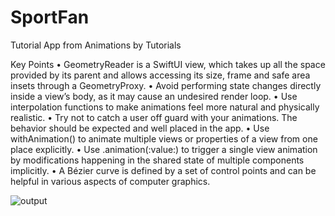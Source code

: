 # SportFan
Tutorial App from Animations by Tutorials


Key Points
• GeometryReader is a SwiftUI view, which takes up all the space provided by its parent and allows accessing its size, frame and safe area insets through a GeometryProxy.
• Avoid performing state changes directly inside a view’s body, as it may cause an undesired render loop.
• Use interpolation functions to make animations feel more natural and physically realistic.
• Try not to catch a user off guard with your animations. The behavior should be expected and well placed in the app.
• Use withAnimation() to animate multiple views or properties of a view from one place explicitly.
• Use .animation(:value:) to trigger a single view animation by modifications happening in the shared state of multiple components implicitly.
• A Bézier curve is defined by a set of control points and can be helpful in various aspects of computer graphics.

![output](https://user-images.githubusercontent.com/3443810/218250468-9efe6143-e531-4cc8-b3c4-999d8ffd8b76.gif)
